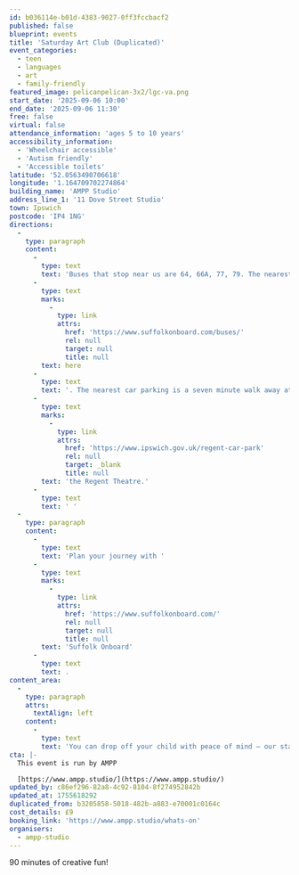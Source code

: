```yaml
---
id: b036114e-b01d-4383-9027-0ff3fccbacf2
published: false
blueprint: events
title: 'Saturday Art Club (Duplicated)'
event_categories:
  - teen
  - languages
  - art
  - family-friendly
featured_image: pelicanpelican-3x2/lgc-va.png
start_date: '2025-09-06 10:00'
end_date: '2025-09-06 11:30'
free: false
virtual: false
attendance_information: 'ages 5 to 10 years'
accessibility_information:
  - 'Wheelchair accessible'
  - 'Autism friendly'
  - 'Accessible toilets'
latitude: '52.0563490706618'
longitude: '1.164709702274864'
building_name: 'AMPP Studio'
address_line_1: '11 Dove Street Studio'
town: Ipswich
postcode: 'IP4 1NG'
directions:
  -
    type: paragraph
    content:
      -
        type: text
        text: 'Buses that stop near us are 64, 66A, 77, 79. The nearest bus stop is one minute walk away, see the latest bus timetables '
      -
        type: text
        marks:
          -
            type: link
            attrs:
              href: 'https://www.suffolkonboard.com/buses/'
              rel: null
              target: null
              title: null
        text: here
      -
        type: text
        text: '. The nearest car parking is a seven minute walk away at '
      -
        type: text
        marks:
          -
            type: link
            attrs:
              href: 'https://www.ipswich.gov.uk/regent-car-park'
              rel: null
              target: _blank
              title: null
        text: 'the Regent Theatre.'
      -
        type: text
        text: ' '
  -
    type: paragraph
    content:
      -
        type: text
        text: 'Plan your journey with '
      -
        type: text
        marks:
          -
            type: link
            attrs:
              href: 'https://www.suffolkonboard.com/'
              rel: null
              target: null
              title: null
        text: 'Suffolk Onboard'
      -
        type: text
        text: .
content_area:
  -
    type: paragraph
    attrs:
      textAlign: left
    content:
      -
        type: text
        text: 'You can drop off your child with peace of mind – our staff are DBS checked, paediatric first aiders and have safeguarding training.'
cta: |-
  This event is run by AMPP

  [https://www.ampp.studio/](https://www.ampp.studio/)
updated_by: c86ef296-82a8-4c92-8104-8f274952842b
updated_at: 1755618292
duplicated_from: b3205858-5018-482b-a883-e70001c0164c
cost_details: £9
booking_link: 'https://www.ampp.studio/whats-on'
organisers:
  - ampp-studio
---
```

90 minutes of creative fun!